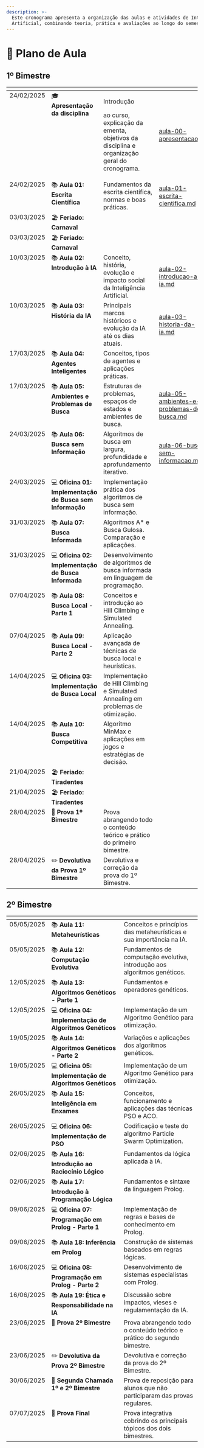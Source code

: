 ```yaml
---
description: >-
  Este cronograma apresenta a organização das aulas e atividades de Inteligência
  Artificial, combinando teoria, prática e avaliações ao longo do semestre.
---
```


# 📆 Plano de Aula

## 1º Bimestre

<table data-card-size="large" data-view="cards" data-full-width="false"><thead><tr><th valign="top"></th><th valign="top"></th><th valign="top"></th><th data-hidden data-card-target data-type="content-ref"></th></tr></thead><tbody><tr><td valign="top">24/02/2025</td><td valign="top"><span data-gb-custom-inline data-tag="emoji" data-code="1f393">🎓</span> <strong>Apresentação da disciplina</strong></td><td valign="top"><p>Introdução </p><p>ao curso, explicação da ementa, objetivos da disciplina e organização geral do cronograma.</p></td><td><a href="../02-notas-de-aula/aula-00-apresentacao.md">aula-00-apresentacao.md</a></td></tr><tr><td valign="top">24/02/2025</td><td valign="top"><span data-gb-custom-inline data-tag="emoji" data-code="1f4da">📚</span> <strong>Aula 01: Escrita Científica</strong></td><td valign="top">Fundamentos da escrita científica, normas e boas práticas.</td><td><a href="../02-notas-de-aula/aula-01-escrita-cientifica.md">aula-01-escrita-cientifica.md</a></td></tr><tr><td valign="top">03/03/2025</td><td valign="top"><span data-gb-custom-inline data-tag="emoji" data-code="1f3d6">🏖️</span> <strong>Feriado: Carnaval</strong></td><td valign="top"><br></td><td></td></tr><tr><td valign="top">03/03/2025</td><td valign="top"><span data-gb-custom-inline data-tag="emoji" data-code="1f3d6">🏖️</span> <strong>Feriado: Carnaval</strong></td><td valign="top"><br></td><td></td></tr><tr><td valign="top">10/03/2025</td><td valign="top"><span data-gb-custom-inline data-tag="emoji" data-code="1f4da">📚</span> <strong>Aula 02: Introdução à IA</strong></td><td valign="top">Conceito, história, evolução e impacto social da Inteligência Artificial.</td><td><a href="../02-notas-de-aula/aula-02-introducao-a-ia.md">aula-02-introducao-a-ia.md</a></td></tr><tr><td valign="top">10/03/2025</td><td valign="top"><span data-gb-custom-inline data-tag="emoji" data-code="1f4da">📚</span> <strong>Aula 03: História da IA</strong></td><td valign="top">Principais marcos históricos e evolução da IA até os dias atuais.</td><td><a href="../02-notas-de-aula/aula-03-historia-da-ia.md">aula-03-historia-da-ia.md</a></td></tr><tr><td valign="top">17/03/2025</td><td valign="top"><span data-gb-custom-inline data-tag="emoji" data-code="1f4da">📚</span> <strong>Aula 04: Agentes Inteligentes</strong></td><td valign="top">Conceitos, tipos de agentes e aplicações práticas.</td><td></td></tr><tr><td valign="top">17/03/2025</td><td valign="top"><span data-gb-custom-inline data-tag="emoji" data-code="1f4da">📚</span> <strong>Aula 05: Ambientes e Problemas de Busca</strong></td><td valign="top">Estruturas de problemas, espaços de estados e ambientes de busca.</td><td><a href="../02-notas-de-aula/aula-05-ambientes-e-problemas-de-busca.md">aula-05-ambientes-e-problemas-de-busca.md</a></td></tr><tr><td valign="top">24/03/2025</td><td valign="top"><span data-gb-custom-inline data-tag="emoji" data-code="1f4da">📚</span> <strong>Aula 06: Busca sem Informação</strong></td><td valign="top">Algoritmos de busca em largura, profundidade e aprofundamento iterativo.</td><td><a href="../02-notas-de-aula/aula-06-busca-sem-informacao.md">aula-06-busca-sem-informacao.md</a></td></tr><tr><td valign="top">24/03/2025</td><td valign="top"><span data-gb-custom-inline data-tag="emoji" data-code="1f4bb">💻</span> <strong>Oficina 01: Implementação de Busca sem Informação</strong></td><td valign="top">Implementação prática dos algoritmos de busca sem informação.</td><td></td></tr><tr><td valign="top">31/03/2025</td><td valign="top"><span data-gb-custom-inline data-tag="emoji" data-code="1f4da">📚</span> <strong>Aula 07: Busca Informada</strong></td><td valign="top">Algoritmos A* e Busca Gulosa. Comparação e aplicações.</td><td></td></tr><tr><td valign="top">31/03/2025</td><td valign="top"><span data-gb-custom-inline data-tag="emoji" data-code="1f4bb">💻</span> <strong>Oficina 02: Implementação de Busca Informada</strong></td><td valign="top">Desenvolvimento de algoritmos de busca informada em linguagem de programação.</td><td></td></tr><tr><td valign="top">07/04/2025</td><td valign="top"><span data-gb-custom-inline data-tag="emoji" data-code="1f4da">📚</span> <strong>Aula 08: Busca Local - Parte 1</strong></td><td valign="top">Conceitos e introdução ao Hill Climbing e Simulated Annealing.</td><td></td></tr><tr><td valign="top">07/04/2025</td><td valign="top"><span data-gb-custom-inline data-tag="emoji" data-code="1f4da">📚</span> <strong>Aula 09: Busca Local - Parte 2</strong></td><td valign="top">Aplicação avançada de técnicas de busca local e heurísticas.</td><td></td></tr><tr><td valign="top">14/04/2025</td><td valign="top"><span data-gb-custom-inline data-tag="emoji" data-code="1f4bb">💻</span> <strong>Oficina 03: Implementação de Busca Local</strong></td><td valign="top">Implementação de Hill Climbing e Simulated Annealing em problemas de otimização.</td><td></td></tr><tr><td valign="top">14/04/2025</td><td valign="top"><span data-gb-custom-inline data-tag="emoji" data-code="1f4da">📚</span> <strong>Aula 10: Busca Competitiva</strong></td><td valign="top">Algoritmo MinMax e aplicações em jogos e estratégias de decisão.</td><td></td></tr><tr><td valign="top">21/04/2025</td><td valign="top"><span data-gb-custom-inline data-tag="emoji" data-code="1f3d6">🏖️</span> <strong>Feriado: Tiradentes</strong></td><td valign="top"><br></td><td></td></tr><tr><td valign="top">21/04/2025</td><td valign="top"><span data-gb-custom-inline data-tag="emoji" data-code="1f3d6">🏖️</span> <strong>Feriado: Tiradentes</strong></td><td valign="top"><br></td><td></td></tr><tr><td valign="top">28/04/2025</td><td valign="top"><span data-gb-custom-inline data-tag="emoji" data-code="1f4dd">📝</span> <strong>Prova 1º Bimestre</strong></td><td valign="top">Prova abrangendo todo o conteúdo teórico e prático do primeiro bimestre.</td><td></td></tr><tr><td valign="top">28/04/2025</td><td valign="top"><span data-gb-custom-inline data-tag="emoji" data-code="270f">✏️</span> <strong>Devolutiva da Prova 1º Bimestre</strong></td><td valign="top">Devolutiva e correção da prova do 1º Bimestre.</td><td></td></tr></tbody></table>

## 2º Bimestre

<table data-card-size="large" data-view="cards"><thead><tr><th valign="top"></th><th valign="top"></th><th valign="top"></th></tr></thead><tbody><tr><td valign="top">05/05/2025</td><td valign="top"><span data-gb-custom-inline data-tag="emoji" data-code="1f4da">📚</span> <strong>Aula 11: Metaheurísticas</strong></td><td valign="top">Conceitos e princípios das metaheurísticas e sua importância na IA.</td></tr><tr><td valign="top">05/05/2025</td><td valign="top"><span data-gb-custom-inline data-tag="emoji" data-code="1f4da">📚</span> <strong>Aula 12: Computação Evolutiva</strong></td><td valign="top">Fundamentos de computação evolutiva, introdução aos algoritmos genéticos.</td></tr><tr><td valign="top">12/05/2025</td><td valign="top"><span data-gb-custom-inline data-tag="emoji" data-code="1f4da">📚</span> <strong>Aula 13: Algoritmos Genéticos - Parte 1</strong></td><td valign="top">Fundamentos e operadores genéticos.</td></tr><tr><td valign="top">12/05/2025</td><td valign="top"><span data-gb-custom-inline data-tag="emoji" data-code="1f4bb">💻</span> <strong>Oficina 04: Implementação de Algoritmos Genéticos</strong></td><td valign="top">Implementação de um Algoritmo Genético para otimização.</td></tr><tr><td valign="top">19/05/2025</td><td valign="top"><span data-gb-custom-inline data-tag="emoji" data-code="1f4da">📚</span> <strong>Aula 14: Algoritmos Genéticos - Parte 2</strong></td><td valign="top">Variações e aplicações dos algoritmos genéticos.</td></tr><tr><td valign="top">19/05/2025</td><td valign="top"><span data-gb-custom-inline data-tag="emoji" data-code="1f4bb">💻</span> <strong>Oficina 05: Implementação de Algoritmos Genéticos</strong></td><td valign="top">Implementação de um Algoritmo Genético para otimização.</td></tr><tr><td valign="top">26/05/2025</td><td valign="top"><span data-gb-custom-inline data-tag="emoji" data-code="1f4da">📚</span> <strong>Aula 15: Inteligência em Enxames</strong></td><td valign="top">Conceitos, funcionamento e aplicações das técnicas PSO e ACO.</td></tr><tr><td valign="top">26/05/2025</td><td valign="top"><span data-gb-custom-inline data-tag="emoji" data-code="1f4bb">💻</span> <strong>Oficina 06: Implementação de PSO</strong></td><td valign="top">Codificação e teste do algoritmo Particle Swarm Optimization.</td></tr><tr><td valign="top">02/06/2025</td><td valign="top"><span data-gb-custom-inline data-tag="emoji" data-code="1f4da">📚</span> <strong>Aula 16: Introdução ao Raciocínio Lógico</strong></td><td valign="top">Fundamentos da lógica aplicada à IA.</td></tr><tr><td valign="top">02/06/2025</td><td valign="top"><span data-gb-custom-inline data-tag="emoji" data-code="1f4da">📚</span> <strong>Aula 17: Introdução à Programação Lógica</strong></td><td valign="top">Fundamentos e sintaxe da linguagem Prolog.</td></tr><tr><td valign="top">09/06/2025</td><td valign="top"><span data-gb-custom-inline data-tag="emoji" data-code="1f4bb">💻</span> <strong>Oficina 07: Programação em Prolog - Parte 1</strong></td><td valign="top">Implementação de regras e bases de conhecimento em Prolog.</td></tr><tr><td valign="top">09/06/2025</td><td valign="top"><span data-gb-custom-inline data-tag="emoji" data-code="1f4da">📚</span> <strong>Aula 18: Inferência em Prolog</strong></td><td valign="top">Construção de sistemas baseados em regras lógicas.</td></tr><tr><td valign="top">16/06/2025</td><td valign="top"><span data-gb-custom-inline data-tag="emoji" data-code="1f4bb">💻</span> <strong>Oficina 08: Programação em Prolog - Parte 2</strong></td><td valign="top">Desenvolvimento de sistemas especialistas com Prolog.</td></tr><tr><td valign="top">16/06/2025</td><td valign="top"><span data-gb-custom-inline data-tag="emoji" data-code="1f4da">📚</span> <strong>Aula 19: Ética e Responsabilidade na IA</strong></td><td valign="top">Discussão sobre impactos, vieses e regulamentação da IA.</td></tr><tr><td valign="top">23/06/2025</td><td valign="top"><span data-gb-custom-inline data-tag="emoji" data-code="1f4dd">📝</span> <strong>Prova 2º Bimestre</strong></td><td valign="top">Prova abrangendo todo o conteúdo teórico e prático do segundo bimestre.</td></tr><tr><td valign="top">23/06/2025</td><td valign="top"><span data-gb-custom-inline data-tag="emoji" data-code="270f">✏️</span> <strong>Devolutiva da Prova 2º Bimestre</strong></td><td valign="top">Devolutiva e correção da prova do 2º Bimestre.</td></tr><tr><td valign="top">30/06/2025</td><td valign="top"><span data-gb-custom-inline data-tag="emoji" data-code="1f4dd">📝</span> <strong>Segunda Chamada 1º e 2º Bimestre</strong></td><td valign="top">Prova de reposição para alunos que não participaram das provas regulares.</td></tr><tr><td valign="top">07/07/2025</td><td valign="top"><span data-gb-custom-inline data-tag="emoji" data-code="1f4dd">📝</span> <strong>Prova Final</strong></td><td valign="top">Prova integrativa cobrindo os principais tópicos dos dois bimestres.</td></tr></tbody></table>
